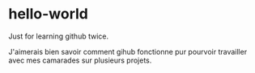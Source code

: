 # hello-world
Just for learning github twice.

J'aimerais bien savoir comment gihub fonctionne pur pourvoir travailler avec mes camarades sur plusieurs projets.
